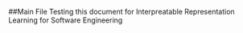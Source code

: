 ##Main File
Testing this document for Interpreatable Representation Learning for Software Engineering
